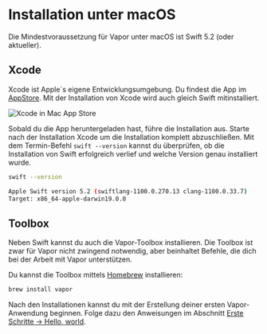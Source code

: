 # Installation unter macOS

Die Mindestvoraussetzung für Vapor unter macOS ist Swift 5.2 (oder aktueller).

## Xcode

Xcode ist Apple`s eigene Entwicklungsumgebung. Du findest die App im [AppStore](https://itunes.apple.com/us/app/xcode/id497799835?mt=12). Mit der Installation von Xcode wird auch gleich Swift mitinstalliert.

![Xcode in Mac App Store](../images/xcode-mac-app-store.png)

Sobald du die App heruntergeladen hast, führe die Installation aus. Starte nach der Installation Xcode um die Installation komplett abzuschließen. Mit dem Termin-Befehl `swift --version` kannst du überprüfen, ob die Installation von Swift erfolgreich verlief und welche Version genau installiert wurde.

```sh
swift --version

Apple Swift version 5.2 (swiftlang-1100.0.270.13 clang-1100.0.33.7)
Target: x86_64-apple-darwin19.0.0
```

## Toolbox

Neben Swift kannst du auch die Vapor-Toolbox installieren. Die Toolbox ist zwar für Vapor nicht zwingend notwendig, aber beinhaltet Befehle, die dich bei der Arbeit mit Vapor unterstützen.

Du kannst die Toolbox mittels [Homebrew](https://brew.sh) installieren:

```sh
brew install vapor
```

Nach den Installationen kannst du mit der Erstellung deiner ersten Vapor-Anwendung beginnen. Folge dazu den Anweisungen im Abschnitt [Erste Schritte → Hello, world](../getting-started/hello-world.de.md).
